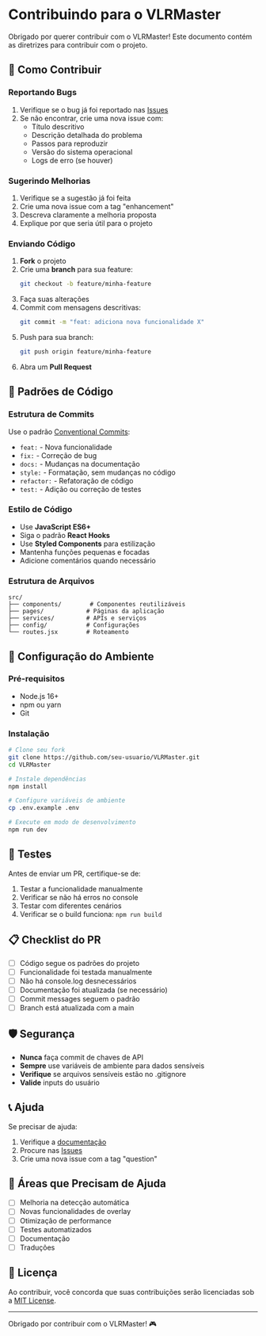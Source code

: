 # Contribuindo para o VLRMaster

Obrigado por querer contribuir com o VLRMaster! Este documento contém as diretrizes para contribuir com o projeto.

## 🚀 Como Contribuir

### Reportando Bugs

1. Verifique se o bug já foi reportado nas [Issues](https://github.com/seu-usuario/VLRMaster/issues)
2. Se não encontrar, crie uma nova issue com:
   - Título descritivo
   - Descrição detalhada do problema
   - Passos para reproduzir
   - Versão do sistema operacional
   - Logs de erro (se houver)

### Sugerindo Melhorias

1. Verifique se a sugestão já foi feita
2. Crie uma nova issue com a tag "enhancement"
3. Descreva claramente a melhoria proposta
4. Explique por que seria útil para o projeto

### Enviando Código

1. **Fork** o projeto
2. Crie uma **branch** para sua feature:
   ```bash
   git checkout -b feature/minha-feature
   ```
3. Faça suas alterações
4. Commit com mensagens descritivas:
   ```bash
   git commit -m "feat: adiciona nova funcionalidade X"
   ```
5. Push para sua branch:
   ```bash
   git push origin feature/minha-feature
   ```
6. Abra um **Pull Request**

## 📝 Padrões de Código

### Estrutura de Commits

Use o padrão [Conventional Commits](https://www.conventionalcommits.org/):

- `feat:` - Nova funcionalidade
- `fix:` - Correção de bug
- `docs:` - Mudanças na documentação
- `style:` - Formatação, sem mudanças no código
- `refactor:` - Refatoração de código
- `test:` - Adição ou correção de testes

### Estilo de Código

- Use **JavaScript ES6+**
- Siga o padrão **React Hooks**
- Use **Styled Components** para estilização
- Mantenha funções pequenas e focadas
- Adicione comentários quando necessário

### Estrutura de Arquivos

```
src/
├── components/        # Componentes reutilizáveis
├── pages/            # Páginas da aplicação
├── services/         # APIs e serviços
├── config/           # Configurações
└── routes.jsx        # Roteamento
```

## 🔧 Configuração do Ambiente

### Pré-requisitos

- Node.js 16+
- npm ou yarn
- Git

### Instalação

```bash
# Clone seu fork
git clone https://github.com/seu-usuario/VLRMaster.git
cd VLRMaster

# Instale dependências
npm install

# Configure variáveis de ambiente
cp .env.example .env

# Execute em modo de desenvolvimento
npm run dev
```

## 🧪 Testes

Antes de enviar um PR, certifique-se de:

1. Testar a funcionalidade manualmente
2. Verificar se não há erros no console
3. Testar com diferentes cenários
4. Verificar se o build funciona: `npm run build`

## 📋 Checklist do PR

- [ ] Código segue os padrões do projeto
- [ ] Funcionalidade foi testada manualmente
- [ ] Não há console.log desnecessários
- [ ] Documentação foi atualizada (se necessário)
- [ ] Commit messages seguem o padrão
- [ ] Branch está atualizada com a main

## 🛡️ Segurança

- **Nunca** faça commit de chaves de API
- **Sempre** use variáveis de ambiente para dados sensíveis
- **Verifique** se arquivos sensíveis estão no .gitignore
- **Valide** inputs do usuário

## 📞 Ajuda

Se precisar de ajuda:

1. Verifique a [documentação](README.md)
2. Procure nas [Issues](https://github.com/seu-usuario/VLRMaster/issues)
3. Crie uma nova issue com a tag "question"

## 🎯 Áreas que Precisam de Ajuda

- [ ] Melhoria na detecção automática
- [ ] Novas funcionalidades de overlay
- [ ] Otimização de performance
- [ ] Testes automatizados
- [ ] Documentação
- [ ] Traduções

## 📄 Licença

Ao contribuir, você concorda que suas contribuições serão licenciadas sob a [MIT License](LICENSE).

---

Obrigado por contribuir com o VLRMaster! 🎮 